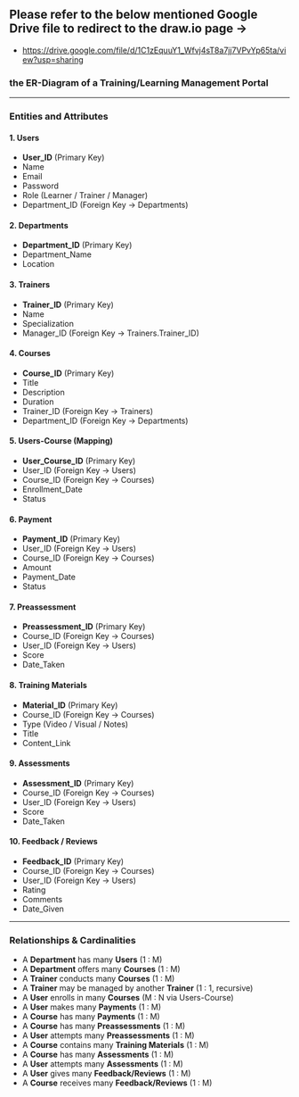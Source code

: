 ## Please refer to the below mentioned Google Drive file to redirect to the draw.io page ->

- https://drive.google.com/file/d/1C1zEquuY1_Wfvj4sT8a7jj7VPvYp65ta/view?usp=sharing

###  the ER-Diagram of a Training/Learning Management Portal

---

### Entities and Attributes

#### 1. Users
- **User_ID** (Primary Key)  
- Name  
- Email  
- Password  
- Role (Learner / Trainer / Manager)  
- Department_ID (Foreign Key → Departments)  

#### 2. Departments
- **Department_ID** (Primary Key)  
- Department_Name  
- Location  

#### 3. Trainers
- **Trainer_ID** (Primary Key)  
- Name  
- Specialization  
- Manager_ID (Foreign Key → Trainers.Trainer_ID)  

#### 4. Courses
- **Course_ID** (Primary Key)  
- Title  
- Description  
- Duration  
- Trainer_ID (Foreign Key → Trainers)  
- Department_ID (Foreign Key → Departments)  

#### 5. Users-Course (Mapping)
- **User_Course_ID** (Primary Key)  
- User_ID (Foreign Key → Users)  
- Course_ID (Foreign Key → Courses)  
- Enrollment_Date  
- Status  

#### 6. Payment
- **Payment_ID** (Primary Key)  
- User_ID (Foreign Key → Users)  
- Course_ID (Foreign Key → Courses)  
- Amount  
- Payment_Date  
- Status  

#### 7. Preassessment
- **Preassessment_ID** (Primary Key)  
- Course_ID (Foreign Key → Courses)  
- User_ID (Foreign Key → Users)  
- Score  
- Date_Taken  

#### 8. Training Materials
- **Material_ID** (Primary Key)  
- Course_ID (Foreign Key → Courses)  
- Type (Video / Visual / Notes)  
- Title  
- Content_Link  

#### 9. Assessments
- **Assessment_ID** (Primary Key)  
- Course_ID (Foreign Key → Courses)  
- User_ID (Foreign Key → Users)  
- Score  
- Date_Taken  

#### 10. Feedback / Reviews
- **Feedback_ID** (Primary Key)  
- Course_ID (Foreign Key → Courses)  
- User_ID (Foreign Key → Users)  
- Rating  
- Comments  
- Date_Given  

---

### Relationships & Cardinalities
- A **Department** has many **Users** (1 : M)  
- A **Department** offers many **Courses** (1 : M)  
- A **Trainer** conducts many **Courses** (1 : M)  
- A **Trainer** may be managed by another **Trainer** (1 : 1, recursive)  
- A **User** enrolls in many **Courses** (M : N via Users-Course)  
- A **User** makes many **Payments** (1 : M)  
- A **Course** has many **Payments** (1 : M)  
- A **Course** has many **Preassessments** (1 : M)  
- A **User** attempts many **Preassessments** (1 : M)  
- A **Course** contains many **Training Materials** (1 : M)  
- A **Course** has many **Assessments** (1 : M)  
- A **User** attempts many **Assessments** (1 : M)  
- A **User** gives many **Feedback/Reviews** (1 : M)  
- A **Course** receives many **Feedback/Reviews** (1 : M)  
